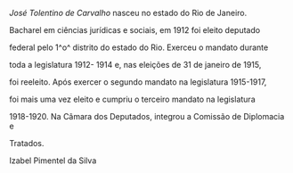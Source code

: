 

*José Tolentino de Carvalho* nasceu no estado do Rio de Janeiro.



Bacharel em ciências jurídicas e sociais, em 1912 foi eleito deputado

federal pelo 1^o^ distrito do estado do Rio. Exerceu o mandato durante

toda a legislatura 1912- 1914 e, nas eleições de 31 de janeiro de 1915,

foi reeleito. Após exercer o segundo mandato na legislatura 1915-1917,

foi mais uma vez eleito e cumpriu o terceiro mandato na legislatura

1918-1920. Na Câmara dos Deputados, integrou a Comissão de Diplomacia e

Tratados.



Izabel Pimentel da Silva



